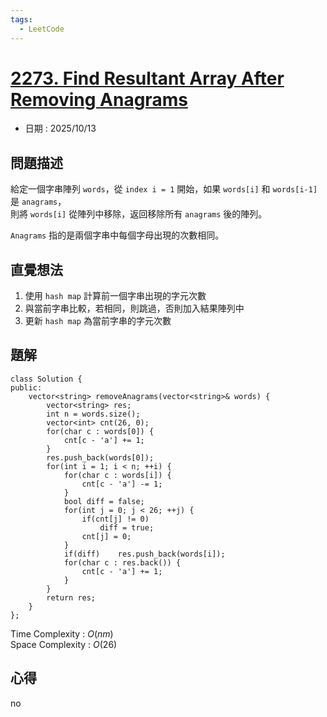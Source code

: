 ```yaml
---
tags:
  - LeetCode
---
```


# [2273. Find Resultant Array After Removing Anagrams](https://leetcode.com/problems/find-resultant-array-after-removing-anagrams/description/)  

+ 日期 : 2025/10/13  

## 問題描述  

給定一個字串陣列 `words`，從 `index i = 1` 開始，如果 `words[i]` 和 `words[i-1]` 是 `anagrams`，  
則將 `words[i]` 從陣列中移除，返回移除所有 `anagrams` 後的陣列。  

`Anagrams` 指的是兩個字串中每個字母出現的次數相同。  

## 直覺想法  

1. 使用 `hash map` 計算前一個字串出現的字元次數  
2. 與當前字串比較，若相同，則跳過，否則加入結果陣列中  
3. 更新 `hash map` 為當前字串的字元次數  

## 題解  

```cpp=
class Solution {
public:
    vector<string> removeAnagrams(vector<string>& words) {
        vector<string> res;
        int n = words.size();
        vector<int> cnt(26, 0);
        for(char c : words[0]) {
            cnt[c - 'a'] += 1;
        }
        res.push_back(words[0]);
        for(int i = 1; i < n; ++i) {
            for(char c : words[i]) {
                cnt[c - 'a'] -= 1;
            }
            bool diff = false;
            for(int j = 0; j < 26; ++j) {
                if(cnt[j] != 0)
                    diff = true;
                cnt[j] = 0;
            }
            if(diff)    res.push_back(words[i]);
            for(char c : res.back()) {
                cnt[c - 'a'] += 1;
            }
        }
        return res;
    }
};
```

Time Complexity : $O(nm)$  
Space Complexity : $O(26)$  

## 心得  

no  
